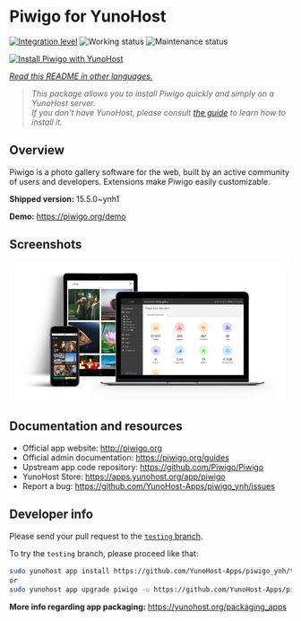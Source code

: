 <!--
N.B.: This README was automatically generated by <https://github.com/YunoHost/apps/tree/master/tools/readme_generator>
It shall NOT be edited by hand.
-->

# Piwigo for YunoHost

[![Integration level](https://apps.yunohost.org/badge/integration/piwigo)](https://ci-apps.yunohost.org/ci/apps/piwigo/)
![Working status](https://apps.yunohost.org/badge/state/piwigo)
![Maintenance status](https://apps.yunohost.org/badge/maintained/piwigo)

[![Install Piwigo with YunoHost](https://install-app.yunohost.org/install-with-yunohost.svg)](https://install-app.yunohost.org/?app=piwigo)

*[Read this README in other languages.](./ALL_README.md)*

> *This package allows you to install Piwigo quickly and simply on a YunoHost server.*  
> *If you don't have YunoHost, please consult [the guide](https://yunohost.org/install) to learn how to install it.*

## Overview

Piwigo is a photo gallery software for the web, built by an active community of users and developers. Extensions make Piwigo easily customizable.


**Shipped version:** 15.5.0~ynh1

**Demo:** <https://piwigo.org/demo>

## Screenshots

![Screenshot of Piwigo](./doc/screenshots/screenshot_Piwigo.jpg)

## Documentation and resources

- Official app website: <http://piwigo.org>
- Official admin documentation: <https://piwigo.org/guides>
- Upstream app code repository: <https://github.com/Piwigo/Piwigo>
- YunoHost Store: <https://apps.yunohost.org/app/piwigo>
- Report a bug: <https://github.com/YunoHost-Apps/piwigo_ynh/issues>

## Developer info

Please send your pull request to the [`testing` branch](https://github.com/YunoHost-Apps/piwigo_ynh/tree/testing).

To try the `testing` branch, please proceed like that:

```bash
sudo yunohost app install https://github.com/YunoHost-Apps/piwigo_ynh/tree/testing --debug
or
sudo yunohost app upgrade piwigo -u https://github.com/YunoHost-Apps/piwigo_ynh/tree/testing --debug
```

**More info regarding app packaging:** <https://yunohost.org/packaging_apps>
